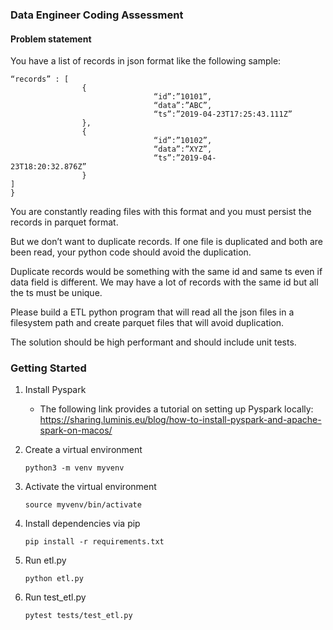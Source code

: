 ### Data Engineer Coding Assessment

#### Problem statement 
You have a list of records in json format like the following sample:
    
```{
“records” : [
                {
                                “id”:”10101”,
                                “data”:”ABC”,
                                “ts”:”2019-04-23T17:25:43.111Z”
                },
                {
                                “id”:”10102”,
                                “data”:”XYZ”,
                                “ts”:”2019-04-23T18:20:32.876Z”                            
                }
]
}
```


You are constantly reading files with this format and you must persist the records in parquet format.

But we don’t want to duplicate records. If one file is duplicated and both are been read, your python code should avoid the duplication. 

Duplicate records would be something with the same id and same ts even if data field is different. We may have a lot of records with the same id but all the ts must be unique.

Please build a ETL python program that will read all the json files in a filesystem path and create parquet files that will avoid duplication.

The solution should be high performant and should include unit tests.

### Getting Started 
1. Install Pyspark
    * The following link provides a tutorial on setting up Pyspark locally: https://sharing.luminis.eu/blog/how-to-install-pyspark-and-apache-spark-on-macos/

2. Create a virtual environment 

    ```python3 -m venv myvenv```
3. Activate the virtual environment

    ```source myvenv/bin/activate```
    
4. Install dependencies via pip 

    ```pip install -r requirements.txt```
    
5. Run etl.py

    ```python etl.py```
6. Run test_etl.py

    ```pytest tests/test_etl.py```
 


